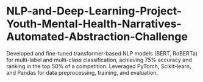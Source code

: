 # NLP-and-Deep-Learning-Project-Youth-Mental-Health-Narratives-Automated-Abstraction-Challenge
Developed and fine-tuned transformer-based NLP models (BERT, RoBERTa) for multi-label and multi-class classification, achieving 75% accuracy and ranking in the top 50% of a competition. Leveraged PyTorch, Scikit-learn, and Pandas for data preprocessing, training, and evaluation.
